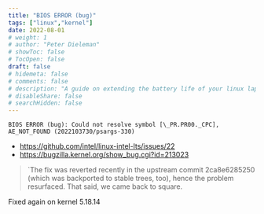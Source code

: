 ```yaml
---
title: "BIOS ERROR (bug)"
tags: ["linux","kernel"]
date: 2022-08-01
# weight: 1
# author: "Peter Dieleman"
# showToc: false
# TocOpen: false
draft: false
# hidemeta: false
# comments: false
# description: "A guide on extending the battery life of your linux laptop"
# disableShare: false
# searchHidden: false
---
```


`BIOS ERROR (bug): Could not resolve symbol [\_PR.PR00._CPC], AE_NOT_FOUND (2022103730/psargs-330)`

- <https://github.com/intel/linux-intel-lts/issues/22>
- <https://bugzilla.kernel.org/show_bug.cgi?id=213023>

> `The fix was reverted recently in the upstream commit 2ca8e6285250 (which was backported to stable trees, too), hence the problem resurfaced. That said, we came back to square.

Fixed again on kernel 5.18.14